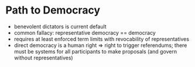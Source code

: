 # Path to Democracy

* benevolent dictators is current default
* common fallacy: representative democracy == democracy
* requires at least enforced term limits with revocability of representatives
* direct democracy is a human right => right to trigger referendums; there must be systems for all participants to make proposals (and govern without representatives)